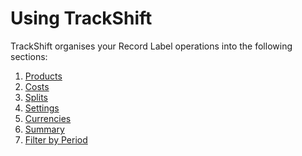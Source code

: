 # Using TrackShift

TrackShift organises your Record Label operations into the following sections:

1. <a href="#products">Products</a>
2. <a href="#costs">Costs</a>
3. <a href="#splits">Splits</a>
4. <a href="#settings">Settings</a>
5. <a href="#currencies">Currencies</a>
6. <a href="#summary">Summary</a>
7. <a href="#filter-by-period">Filter by Period</a>
